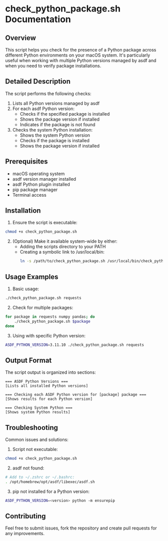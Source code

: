 # check_python_package.sh Documentation

## Overview
This script helps you check for the presence of a Python package across different Python environments on your macOS system. It's particularly useful when working with multiple Python versions managed by asdf and when you need to verify package installations.

## Detailed Description

The script performs the following checks:
1. Lists all Python versions managed by asdf
2. For each asdf Python version:
   - Checks if the specified package is installed
   - Shows the package version if installed
   - Indicates if the package is not found
3. Checks the system Python installation:
   - Shows the system Python version
   - Checks if the package is installed
   - Shows the package version if installed

## Prerequisites

- macOS operating system
- asdf version manager installed
- asdf Python plugin installed
- pip package manager
- Terminal access

## Installation

1. Ensure the script is executable:
```bash
chmod +x check_python_package.sh
```

2. (Optional) Make it available system-wide by either:
   - Adding the scripts directory to your PATH
   - Creating a symbolic link to /usr/local/bin:
     ```bash
     ln -s /path/to/check_python_package.sh /usr/local/bin/check_python_package
     ```

## Usage Examples

1. Basic usage:
```bash
./check_python_package.sh requests
```

2. Check for multiple packages:
```bash
for package in requests numpy pandas; do
    ./check_python_package.sh $package
done
```

3. Using with specific Python version:
```bash
ASDF_PYTHON_VERSION=3.11.10 ./check_python_package.sh requests
```

## Output Format

The script output is organized into sections:
```
=== ASDF Python Versions ===
[Lists all installed Python versions]

=== Checking each ASDF Python version for [package] package ===
[Shows results for each Python version]

=== Checking System Python ===
[Shows system Python results]
```

## Troubleshooting

Common issues and solutions:

1. Script not executable:
```bash
chmod +x check_python_package.sh
```

2. asdf not found:
```bash
# Add to ~/.zshrc or ~/.bashrc:
. /opt/homebrew/opt/asdf/libexec/asdf.sh
```

3. pip not installed for a Python version:
```bash
ASDF_PYTHON_VERSION=<version> python -m ensurepip
```

## Contributing

Feel free to submit issues, fork the repository and create pull requests for any improvements.